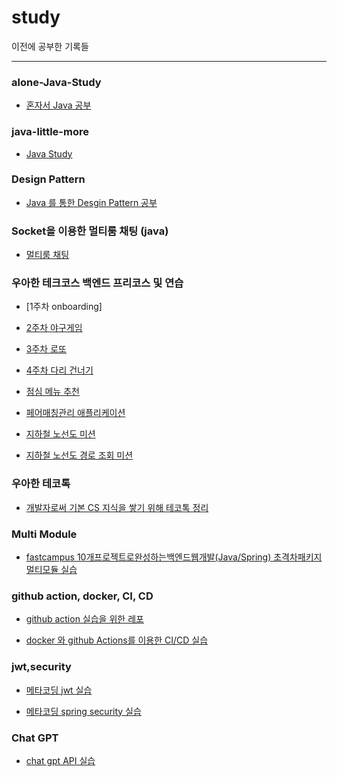 # study

이전에 공부한 기록들

----
<h3>alone-Java-Study</h3>

- [혼자서 Java 공부](https://github.com/LHS-11/etc/tree/main/alone-Java-Study)

<h3>java-little-more</h3>

- [Java Study](https://github.com/LHS-11/etc/tree/main/java-little-more)

<h3>Design Pattern</h3>   

- [Java 를 통한 Desgin Pattern 공부](https://github.com/LHS-11/etc/tree/main/DesginPattern)

<h3>Socket을 이용한 멀티룸 채팅 (java)</h3>

- [멀티룸 채팅](https://github.com/LHS-11/study/tree/main/Team-Talk/src/main)
  
<h3>우아한 테크코스 백엔드 프리코스 및 연습</h3>

- [1주차 onboarding]

- [2주차 야구게임](https://github.com/LHS-11/study/tree/main/java-baseball)
  
- [3주차 로또](https://github.com/LHS-11/study/tree/main/java-lotto)
  
- [4주차 다리 건너기](https://github.com/LHS-11/study/tree/main/java-bridge)
  
- [점심 메뉴 추천](https://github.com/LHS-11/etc/tree/main/java-menu)
  
- [페어매칭관리 애플리케이션](https://github.com/LHS-11/etc/tree/main/java-pairmatching-precourse)
  
- [지하철 노선도 미션](https://github.com/LHS-11/etc/tree/main/java-subway-map-precourse)
  
- [지하철 노선도 경로 조회 미션](https://github.com/LHS-11/etc/tree/main/java-subway-path-precourse)

<h3>우아한 테코톡</h3>

- [개발자로써 기본 CS 지식을 쌓기 위해 테코톡 정리](https://github.com/LHS-11/etc/tree/main/Tech)

<h3>Multi Module</h3>

- [fastcampus 10개프로젝트로완성하는백엔드웹개발(Java/Spring)
초격차패키지 멀티모듈 실습](https://github.com/LHS-11/etc/tree/main/MultiModule)

<h3>github action, docker, CI, CD</h3>

- [github action 실습을 위한 레포](https://github.com/LHS-11/etc/tree/main/Logback)
  
- [docker 와 github Actions를 이용한 CI/CD 실습](https://github.com/LHS-11/etc/tree/main/dockerDemo)

<h3>jwt,security</h3>

- [메타코딩 jwt 실습](https://github.com/LHS-11/etc/tree/main/jwt)

- [메타코딩 spring security 실습 ](https://github.com/LHS-11/etc/tree/main/security)

<h3>Chat GPT</h3>

- [chat gpt API 실습](https://github.com/LHS-11/etc/tree/main/chatgpt)





